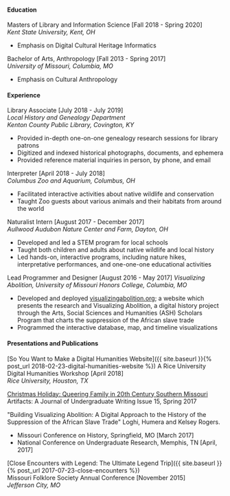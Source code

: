 #### Education
Masters of Library and Information Science [Fall 2018 - Spring 2020]  
_Kent State University, Kent, OH_
- Emphasis on Digital Cultural Heritage Informatics

Bachelor of Arts, Anthropology [Fall 2013 - Spring 2017]  
_University of Missouri, Columbia, MO_
- Emphasis on Cultural Anthropology

#### Experience
Library Associate [July 2018 - July 2019]  
_Local History and Genealogy Department  
Kenton County Public Library, Covington, KY_
- Provided in-depth one-on-one genealogy research sessions for library patrons
- Digitized and indexed historical photographs, documents, and ephemera
- Provided reference material inquiries in person, by phone, and email

Interpreter [April 2018 - July 2018]  
_Columbus Zoo and Aquarium, Columbus, OH_  
- Facilitated interactive activities about native wildlife and conservation
- Taught Zoo guests about various animals and their habitats from around the world

Naturalist Intern [August 2017 - December 2017]  
_Aullwood Audubon Nature Center and Farm, Dayton, OH_  
- Developed and led a STEM program for local schools
- Taught both children and adults about native wildlife and local history
- Led hands-on, interactive programs, including nature hikes, interpretative performances, and one-one-one educational activities

Lead Programmer and Designer [August 2016 - May 2017]
_Visualizing Abolition, University of Missouri Honors College, Columbia, MO_  
- Developed and deployed [visualizingabolition.org](http://visualizingabolition.org); a website which presents the research and Visualizing Abolition, a digital history project through the Arts, Social Sciences and Humanities (ASH) Scholars Program that charts the suppression of the African slave trade
- Programmed the interactive database, map, and timeline visualizations

#### Presentations and Publications
[So You Want to Make a Digital Humanities Website]({{ site.baseurl }}{% post_url 2018-02-23-digital-humanities-website %})
A Rice University Digital Humanities Workshop [April 2018]  
_Rice University, Houston, TX_

[Christmas Holiday: Queering Family in 20th Century Southern Missouri](https://artifactsjournal.missouri.edu/2017/05/christmas-holiday-queering-family-in-20th-century-southern-missouri)  
Artifacts: A Journal of Undergraduate Writing Issue 15, Spring 2017

"Building Visualizing Abolition: A Digital Approach to the History of the Suppression of the African Slave Trade" Loghi, Humera and Kelsey Rogers.
- Missouri Conference on History, Springfield, MO [March 2017]
- National Conference on Undergraduate Research, Memphis, TN [April, 2017]

[Close Encounters with Legend: The Ultimate Legend Trip]({{ site.baseurl }}{% post_url 2017-07-23-close-encounters %})  
Missouri Folklore Society Annual Conference [November 2015]  
_Jefferson City, MO_
